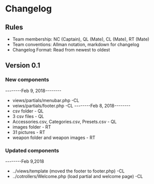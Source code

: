 # Changelog

## Rules

* Team membership:  NC (Captain), QL (Mate), CL (Mate), RT (Mate)
* Team conventions: Allman notation, markdown for changelog  
* Changelog Format: Read from newest to oldest

## Version 0.1

### New components
--------Feb 9, 2018--------
* views/partials/menubar.php -CL
* veiws/partials/footer.php -CL
--------Feb 8, 2018--------
* csv folder - QL
* 3 csv files - QL
* Accessories.csv, Categories.csv, Presets.csv - QL
* images folder - RT
* 31 pictures - RT
* weapon folder and weapon images - RT

### Updated components
--------Feb 9,2018
* ../views/template (moved the footer to footer.php) -CL
* ../cotrollers/Welcome.php (load partial and welcome page) -CL
